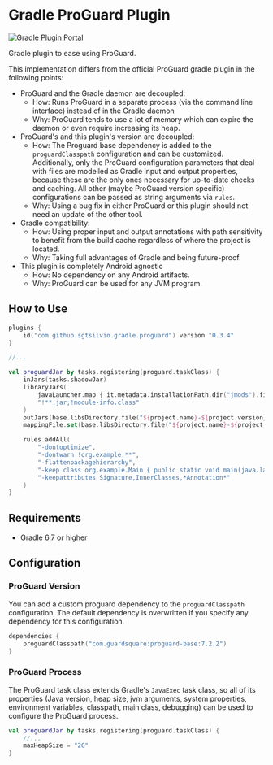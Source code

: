 # Gradle ProGuard Plugin

[![Gradle Plugin Portal](https://img.shields.io/gradle-plugin-portal/v/com.github.sgtsilvio.gradle.proguard?color=brightgreen&style=for-the-badge)](https://plugins.gradle.org/plugin/com.github.sgtsilvio.gradle.proguard)

Gradle plugin to ease using ProGuard.

This implementation differs from the official ProGuard gradle plugin in the following points:
- ProGuard and the Gradle daemon are decoupled:
   - How: Runs ProGuard in a separate process (via the command line interface) instead of in the Gradle daemon
   - Why: ProGuard tends to use a lot of memory which can expire the daemon or even require increasing its heap.
- ProGuard's and this plugin's version are decoupled:
   - How: The Proguard base dependency is added to the `proguardClasspath` configuration and can be customized.
     Additionally, only the ProGuard configuration parameters that deal with files are modelled as Gradle input and
     output properties, because these are the only ones necessary for up-to-date checks and caching.
     All other (maybe ProGuard version specific) configurations can be passed as string arguments via `rules`.
   - Why: Using a bug fix in either ProGuard or this plugin should not need an update of the other tool.
- Gradle compatibility:
   - How: Using proper input and output annotations with path sensitivity to benefit from the build cache regardless
     of where the project is located.
   - Why: Taking full advantages of Gradle and being future-proof.
- This plugin is completely Android agnostic
   - How: No dependency on any Android artifacts.
   - Why: ProGuard can be used for any JVM program.

## How to Use

```kotlin
plugins {
    id("com.github.sgtsilvio.gradle.proguard") version "0.3.4"
}

//...

val proguardJar by tasks.registering(proguard.taskClass) {
    inJars(tasks.shadowJar)
    libraryJars(
        javaLauncher.map { it.metadata.installationPath.dir("jmods").file("java.base.jmod") },
        "!**.jar;!module-info.class"
    )
    outJars(base.libsDirectory.file("${project.name}-${project.version}-proguarded.jar"))
    mappingFile.set(base.libsDirectory.file("${project.name}-${project.version}-mapping.txt"))

    rules.addAll(
        "-dontoptimize",
        "-dontwarn !org.example.**",
        "-flattenpackagehierarchy",
        "-keep class org.example.Main { public static void main(java.lang.String[]); }",
        "-keepattributes Signature,InnerClasses,*Annotation*"
    )
}
```

## Requirements

- Gradle 6.7 or higher

## Configuration

### ProGuard Version

You can add a custom proguard dependency to the `proguardClasspath` configuration.
The default dependency is overwritten if you specify any dependency for this configuration.

```kotlin
dependencies {
    proguardClasspath("com.guardsquare:proguard-base:7.2.2")
}
```

### ProGuard Process

The ProGuard task class extends Gradle's `JavaExec` task class, so all of its properties
(Java version, heap size, jvm arguments, system properties, environment variables, classpath, main class, debugging)
can be used to configure the ProGuard process.

```kotlin
val proguardJar by tasks.registering(proguard.taskClass) {
    //...
    maxHeapSize = "2G"
}
```